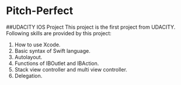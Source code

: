 # Pitch-Perfect
##UDACITY IOS Project
This project is the first project from UDACITY.
Following skills are provided by this project:

1. How to use Xcode.
2. Basic syntax of Swift language.
3. Autolayout.
4. Functions of IBOutlet and IBAction.
5. Stack view controller and multi view controller.
6. Delegation.
